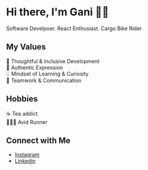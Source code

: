 # Hi there, I'm Gani 👋🏻
Software Develpoer.
React Enthusiast.
Cargo Bike Rider


## My Values
🧠 Thoughtful & Inclusive Development <br/>
🖤 Authentic Expression <br/>
💡 Mindset of Learning & Curiosity <br/>
🙌 Teamwork & Communication

## Hobbies
☕️ Tea addict <br/>
🏃🏼‍♀️ Avid Runner </br>

## Connect with Me
- [Instagram](https://www.instagram.com/ganimuhammed/?hl=en) <br/>
- [Linkedin](https://www.linkedin.com/in/ganimuhammad/) <br/>

